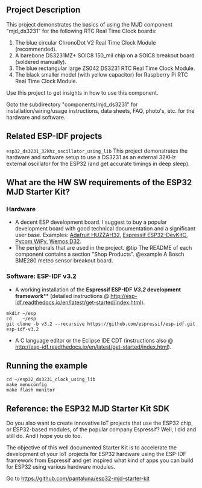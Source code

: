 ## Project Description
This project demonstrates the basics of using the MJD component "mjd_ds3231" for the following RTC Real Time Clock boards:
1. The blue circular ChronoDot V2 Real Time Clock Module (recommended).
2. A barebone DS3231MZ+ SOIC8 150_mil chip on a SOIC8 breakout board (soldered manually).
3. The blue rectangular large ZS042 DS3231 RTC Real Time Clock Module.
4. The black smaller model (with yellow capacitor) for Raspberry Pi RTC Real Time Clock Module.



Use this project to get insights in how to use this component.



Goto the subdirectory "components/mjd_ds3231" for installation/wiring/usage instructions, data sheets, FAQ, photo's, etc. for the hardware and software.



## Related ESP-IDF projects

`esp32_ds3231_32khz_oscillator_using_lib` This project demonstrates the hardware and software setup to use a DS3231 as an external 32KHz external oscillator for the ESP32 (and get accurate timings in deep sleep).



## What are the HW SW requirements of the ESP32 MJD Starter Kit?

### Hardware

- A decent ESP development board. I suggest to buy a popular development board with good technical documentation and a significant user base. Examples: [Adafruit HUZZAH32](https://www.adafruit.com/product/3405),  [Espressif ESP32-DevKitC](http://espressif.com/en/products/hardware/esp32-devkitc/overview), [Pycom WiPy](https://pycom.io/hardware/), [Wemos D32](https://wiki.wemos.cc/products:d32:d32).
- The peripherals that are used in the project.
  @tip The README of each component contains a section "Shop Products".
  @example A Bosch BME280 meteo sensor breakout board.

### Software: ESP-IDF v3.2

- A working installation of the **Espressif ESP-IDF *V3.2* development framework**** (detailed instructions @ http://esp-idf.readthedocs.io/en/latest/get-started/index.html).

```
mkdir ~/esp
cd    ~/esp
git clone -b v3.2 --recursive https://github.com/espressif/esp-idf.git esp-idf-v3.2
```

- A C language editor or the Eclipse IDE CDT (instructions also @ http://esp-idf.readthedocs.io/en/latest/get-started/index.html).



## Running the example
```
cd ~/esp32_ds3231_clock_using_lib
make menuconfig
make flash monitor
```



## Reference: the ESP32 MJD Starter Kit SDK

Do you also want to create innovative IoT projects that use the ESP32 chip, or ESP32-based modules, of the popular company Espressif? Well, I did and still do. And I hope you do too.

The objective of this well documented Starter Kit is to accelerate the development of your IoT projects for ESP32 hardware using the ESP-IDF framework from Espressif and get inspired what kind of apps you can build for ESP32 using various hardware modules.

Go to https://github.com/pantaluna/esp32-mjd-starter-kit

